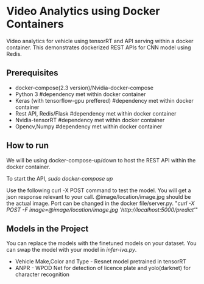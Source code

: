 # Video Analytics using Docker Containers
Video analytics for vehicle using tensorRT and API serving within a docker container.
This demonstrates dockerized REST APIs for CNN model using Redis. 
 

## Prerequisites
* docker-compose(2.3 version)/Nvidia-docker-compose 
* Python 3 #dependency met within docker container
* Keras (with tensorflow-gpu preffered) #dependency met within docker container
* Rest API, Redis/Flask #dependency met within docker container
* Nvidia-tensorRT #dependency met within docker container
* Opencv,Numpy #dependency met within docker container

## How to run
We will be using docker-compose-up/down to host the REST API within the docker container.

To start the API,
_sudo docker-compose up_

Use the following curl -X POST command to test the model. You will get a json response relevant to your call.
@image/location/image.jpg should be the actual image. Port can be changed in the docker file/server.py. 
"_curl -X POST -F image=@image/location/image.jpg 'http://localhost:5000/predict'_"


## Models in the Project
You can replace the models with the finetuned models on your dataset. You can swap the model with your model in _infer-iva.py_.  
 * Vehicle Make,Color and Type - Resnet model pretrained in tensorRT
 * ANPR - WPOD Net for detection of licence plate and yolo(darknet) for character recognition

## 
